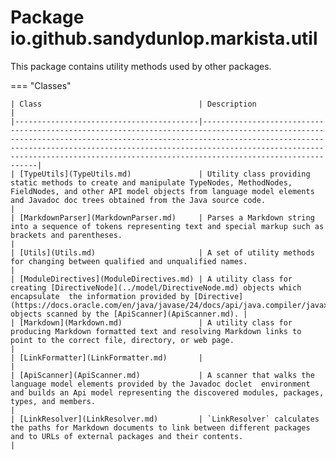 
# Package io.github.sandydunlop.markista.util


This package contains utility methods used by other packages.

=== "Classes"

    | Class                                   | Description                                                                                                                                                                                                                                                                                                             |
    |-----------------------------------------|-------------------------------------------------------------------------------------------------------------------------------------------------------------------------------------------------------------------------------------------------------------------------------------------------------------------------|
    | [TypeUtils](TypeUtils.md)               | Utility class providing static methods to create and manipulate TypeNodes, MethodNodes, FieldNodes, and other API model objects from language model elements and Javadoc doc trees obtained from the Java source code.                                                                                                  |
    | [MarkdownParser](MarkdownParser.md)     | Parses a Markdown string into a sequence of tokens representing text and special markup such as brackets and parentheses.                                                                                                                                                                                               |
    | [Utils](Utils.md)                       | A set of utility methods for changing between qualified and unqualified names.                                                                                                                                                                                                                                          |
    | [ModuleDirectives](ModuleDirectives.md) | A utility class for creating [DirectiveNode](../model/DirectiveNode.md) objects which encapsulate  the information provided by [Directive](https://docs.oracle.com/en/java/javase/24/docs/api/java.compiler/javax/lang/model/element/ModuleElement.Directive.html)  objects scanned by the [ApiScanner](ApiScanner.md). |
    | [Markdown](Markdown.md)                 | A utility class for producing Markdown formatted text and resolving Markdown links to point to the correct file, directory, or web page.                                                                                                                                                                                |
    | [LinkFormatter](LinkFormatter.md)       |                                                                                                                                                                                                                                                                                                                         |
    | [ApiScanner](ApiScanner.md)             | A scanner that walks the language model elements provided by the Javadoc doclet  environment and builds an Api model representing the discovered modules, packages, types, and members.                                                                                                                                 |
    | [LinkResolver](LinkResolver.md)         | `LinkResolver` calculates the paths for Markdown documents to link between different packages and to URLs of external packages and their contents.                                                                                                                                                                      |
